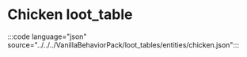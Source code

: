 # Chicken loot_table

:::code language="json" source="../../../VanillaBehaviorPack/loot_tables/entities/chicken.json":::